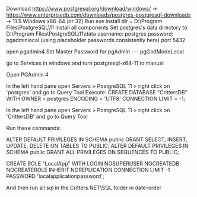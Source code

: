 Download https://www.postgresql.org/download/windows/ -> https://www.enterprisedb.com/downloads/postgres-postgresql-downloads -> 11.5 Windows x86-64 (or 32)
Run exe
install dir = D:\Program Files\PostgreSQL\11
Install all components
Set postgres's data directory to D:\Program Files\PostgreSQL\11\data
username: postgres password: pgadminlocal (using placeholder passwords consistently here)
port 5432


open pgadmin4
Set Master Password for pgAdmin --- pgGodModeLocal


go to Services in windows and turn postgresql-x64-11 to manual

Open PGAdmin 4

In the left hand pane open Servers > PostgreSQL 11 > right click on 'postgres' and go to Query Tool
Execute: 
	CREATE DATABASE "CrittersDB"
    WITH 
    OWNER = postgres
    ENCODING = 'UTF8'
    CONNECTION LIMIT = -1;

In the left hand pane open Servers > PostgreSQL 11 > right click on 'CrittersDB' and go to Query Tool

Run these commands: 

ALTER DEFAULT PRIVILEGES IN SCHEMA public GRANT SELECT, INSERT, UPDATE, DELETE ON TABLES TO PUBLIC;
ALTER DEFAULT PRIVILEGES IN SCHEMA public GRANT ALL PRIVILEGES ON SEQUENCES TO PUBLIC;

CREATE ROLE "LocalApp" WITH
	LOGIN
	NOSUPERUSER
	NOCREATEDB
	NOCREATEROLE
	INHERIT
	NOREPLICATION
	CONNECTION LIMIT -1
	PASSWORD 'localapplicationpassword';

	
	
	
And then run all sql in the Critters.NET\SQL folder in date-order